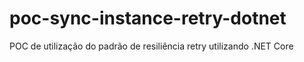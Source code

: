 # poc-sync-instance-retry-dotnet
POC de utilização do padrão de resiliência retry utilizando .NET Core
